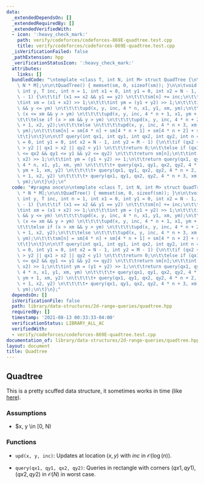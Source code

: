 ```yaml
---
data:
  _extendedDependsOn: []
  _extendedRequiredBy: []
  _extendedVerifiedWith:
  - icon: ':heavy_check_mark:'
    path: verify/codeforces/codeforces-869E-quadtree.test.cpp
    title: verify/codeforces/codeforces-869E-quadtree.test.cpp
  _isVerificationFailed: false
  _pathExtension: hpp
  _verificationStatusIcon: ':heavy_check_mark:'
  attributes:
    links: []
  bundledCode: "\ntemplate <class T, int N, int M> struct QuadTree {\n\tT sm[16 *\
    \ N * M];\n\n\tQuadTree() { memset(sm, 0, sizeof(sm)); }\n\n\tvoid upd(int x,\
    \ int y, T inc, int n = 1, int x1 = 0, int y1 = 0, int x2 = N - 1, int y2 = M\
    \ - 1) {\n\t\tif (x1 == x2 && y1 == y2) \n\t\t\tsm[n] += inc;\n\t\telse {\n\t\t\
    \tint xm = (x1 + x2) >> 1;\n\t\t\tint ym = (y1 + y2) >> 1;\n\t\t\tif (x <= xm\
    \ && y <= ym) \n\t\t\t\tupd(x, y, inc, 4 * n, x1, y1, xm, ym);\n\t\t\telse if\
    \ (x <= xm && y > ym) \n\t\t\t\tupd(x, y, inc, 4 * n + 1, x1, ym + 1, xm, y2);\n\
    \t\t\telse if (x > xm && y > ym) \n\t\t\t\tupd(x, y, inc, 4 * n + 2, xm + 1, ym\
    \ + 1, x2, y2);\n\t\t\telse \n\t\t\t\tupd(x, y, inc, 4 * n + 3, xm + 1, y1, x2,\
    \ ym);\n\t\t\tsm[n] = sm[4 * n] + sm[4 * n + 1] + sm[4 * n + 2] + sm[4 * n + 3];\n\
    \t\t}\n\t}\n\n\tT query(int qx1, int qy1, int qx2, int qy2, int n = 1, int x1\
    \ = 0, int y1 = 0, int x2 = N - 1, int y2 = M - 1) {\n\t\tif (qx2 < x1 || qy1\
    \ > y2 || qx1 > x2 || qy2 < y1) \n\t\t\treturn 0;\n\t\telse if (qx1 <= x1 && x2\
    \ <= qx2 && qy1 <= y1 && y2 <= qy2) \n\t\t\treturn sm[n];\n\t\tint xm = (x1 +\
    \ x2) >> 1;\n\t\tint ym = (y1 + y2) >> 1;\n\t\treturn query(qx1, qy1, qx2, qy2,\
    \ 4 * n, x1, y1, xm, ym) \n\t\t\t\t+ query(qx1, qy1, qx2, qy2, 4 * n + 1, x1,\
    \ ym + 1, xm, y2) \n\t\t\t\t+ query(qx1, qy1, qx2, qy2, 4 * n + 2, xm + 1, ym\
    \ + 1, x2, y2) \n\t\t\t\t+ query(qx1, qy1, qx2, qy2, 4 * n + 3, xm + 1, y1, x2,\
    \ ym);\n\t}\n};\n"
  code: "#pragma once\n\ntemplate <class T, int N, int M> struct QuadTree {\n\tT sm[16\
    \ * N * M];\n\n\tQuadTree() { memset(sm, 0, sizeof(sm)); }\n\n\tvoid upd(int x,\
    \ int y, T inc, int n = 1, int x1 = 0, int y1 = 0, int x2 = N - 1, int y2 = M\
    \ - 1) {\n\t\tif (x1 == x2 && y1 == y2) \n\t\t\tsm[n] += inc;\n\t\telse {\n\t\t\
    \tint xm = (x1 + x2) >> 1;\n\t\t\tint ym = (y1 + y2) >> 1;\n\t\t\tif (x <= xm\
    \ && y <= ym) \n\t\t\t\tupd(x, y, inc, 4 * n, x1, y1, xm, ym);\n\t\t\telse if\
    \ (x <= xm && y > ym) \n\t\t\t\tupd(x, y, inc, 4 * n + 1, x1, ym + 1, xm, y2);\n\
    \t\t\telse if (x > xm && y > ym) \n\t\t\t\tupd(x, y, inc, 4 * n + 2, xm + 1, ym\
    \ + 1, x2, y2);\n\t\t\telse \n\t\t\t\tupd(x, y, inc, 4 * n + 3, xm + 1, y1, x2,\
    \ ym);\n\t\t\tsm[n] = sm[4 * n] + sm[4 * n + 1] + sm[4 * n + 2] + sm[4 * n + 3];\n\
    \t\t}\n\t}\n\n\tT query(int qx1, int qy1, int qx2, int qy2, int n = 1, int x1\
    \ = 0, int y1 = 0, int x2 = N - 1, int y2 = M - 1) {\n\t\tif (qx2 < x1 || qy1\
    \ > y2 || qx1 > x2 || qy2 < y1) \n\t\t\treturn 0;\n\t\telse if (qx1 <= x1 && x2\
    \ <= qx2 && qy1 <= y1 && y2 <= qy2) \n\t\t\treturn sm[n];\n\t\tint xm = (x1 +\
    \ x2) >> 1;\n\t\tint ym = (y1 + y2) >> 1;\n\t\treturn query(qx1, qy1, qx2, qy2,\
    \ 4 * n, x1, y1, xm, ym) \n\t\t\t\t+ query(qx1, qy1, qx2, qy2, 4 * n + 1, x1,\
    \ ym + 1, xm, y2) \n\t\t\t\t+ query(qx1, qy1, qx2, qy2, 4 * n + 2, xm + 1, ym\
    \ + 1, x2, y2) \n\t\t\t\t+ query(qx1, qy1, qx2, qy2, 4 * n + 3, xm + 1, y1, x2,\
    \ ym);\n\t}\n};"
  dependsOn: []
  isVerificationFile: false
  path: library/data-structures/2d-range-queries/quadtree.hpp
  requiredBy: []
  timestamp: '2021-08-13 00:33:33-04:00'
  verificationStatus: LIBRARY_ALL_AC
  verifiedWith:
  - verify/codeforces/codeforces-869E-quadtree.test.cpp
documentation_of: library/data-structures/2d-range-queries/quadtree.hpp
layout: document
title: Quadtree
---
```


## Quadtree

This is a pretty scuffed data structure, it sometimes works in time (like [here](http://www.usaco.org/index.php?page=viewproblem2&cpid=1094)). 

### Assumptions
- $x, y \in [0, N)

### Functions
- `upd(x, y, inc)`: Updates at location $(x, y)$ with $inc$ in $\mathcal O(\log(n))$. 

- `query(qx1, qy1, qx2, qy2)`: Queries in rectangle with corners $(qx1, qy1), (qx2, qy2)$ in $\mathcal O(N)$ in worst case.  
